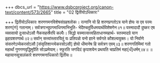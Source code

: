 +++
dbcs_url = "https://www.dsbcproject.org/canon-text/content/573/2665"
title = "02 द्वितीयोऽधिकारः"

+++
द्वितीयोऽधिकारः
शरणगमनविशेषसंग्रहश्लोकः।
रत्नानि यो हि शरणप्रगतोऽत्र याने
ज्ञेयः स एव परमः शरण[णं] गतानाम्।
सर्वत्रगाभ्युपगमाधिगमाभिभूति-
भेदैश्चतुर्विधमयार्थविशेषणेन॥१॥
यस्मादादौ दुष्कर एष व्यवसायो 
दुःसाधोऽसौ नैकसहस्रैरपि कल्पैः। 
सिद्धो यस्मात्सत्त्वहिताधानमहार्थ-
स्तस्मादग्रे यान इहाग्रशरणार्थः॥२॥
सर्वान् सत्त्वांस्तारयितुं यः प्रतिपन्नो 
यनो ज्ञाने सर्वगते कौशल्ययुक्तः। 
यो निर्वाणे संसरणेऽप्येकरसोऽसौ [संसृतिशान्त्येकरसोऽसौ] 
ज्ञेयो धीमानेष हि सर्वत्रग एवम्॥३॥
शरणगतिमिमां गतो महार्थां 
गुणगणवृद्धिमुपैति सोऽप्रमेयाम्। 
स्फुरति जगदिदं कृपाशयेन
प्रथयति चाप्रतिमं महा[र्धं]धर्मम्॥४॥
॥ महायानसूत्रालंकारे शरणगमनाधिकारो द्वितीयः॥
